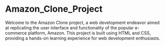 # Amazon_Clone_Project

Welcome to the Amazon Clone project, a web development endeavor aimed at replicating the user interface and functionality of the popular e-commerce platform, Amazon. This project is built using HTML and CSS, providing a hands-on learning experience for web development enthusiasts.
